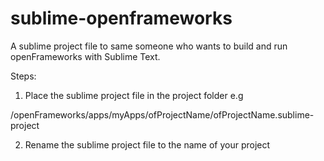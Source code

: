 # sublime-openframeworks

A sublime project file to same someone who wants to build and run openFrameworks with Sublime Text.

Steps:

1. Place the sublime project file in the project folder e.g

  /openFrameworks/apps/myApps/ofProjectName/ofProjectName.sublime-project

2. Rename the sublime project file to the name of your project
  
  
